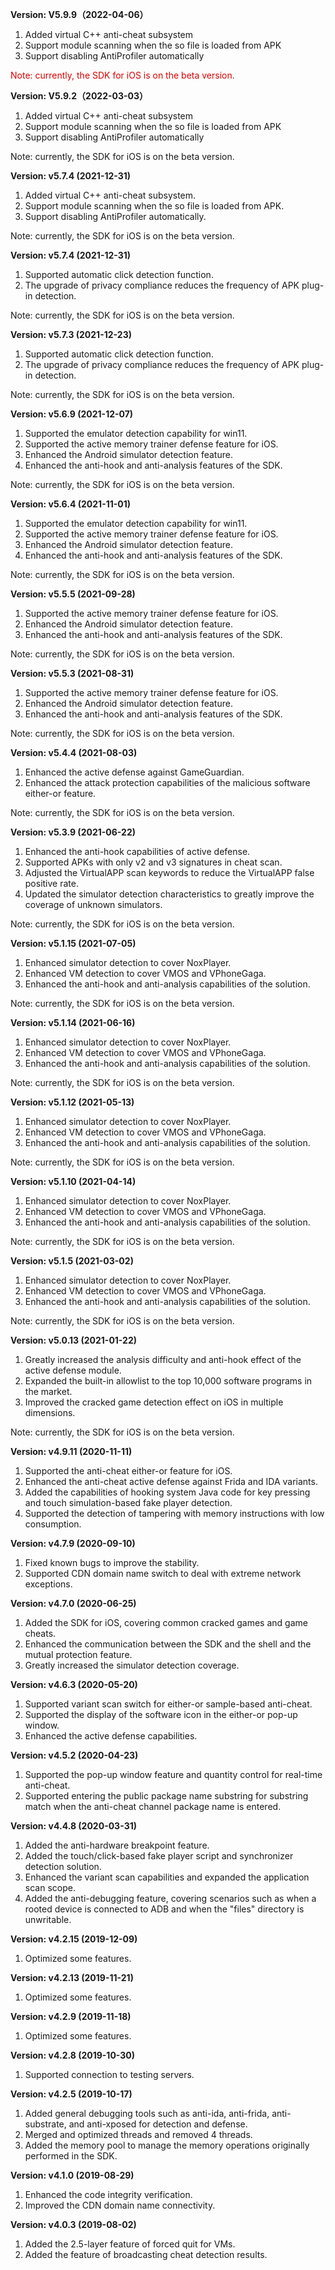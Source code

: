 **Version:  V5.9.9（2022-04-06）**

1. Added virtual C++ anti-cheat subsystem
2. Support module scanning when the so file is loaded from APK
3. Support disabling AntiProfiler automatically

<font color="#dd0000">Note: currently, the SDK for iOS is on the beta version.</font>

**Version:  V5.9.2（2022-03-03）**

1. Added virtual C++ anti-cheat subsystem
2. Support module scanning when the so file is loaded from APK
3. Support disabling AntiProfiler automatically

Note: currently, the SDK for iOS is on the beta version.

**Version: v5.7.4 (2021-12-31)**

1. Added virtual C++ anti-cheat subsystem.
2. Support module scanning when the so file is loaded from APK.
3. Support disabling AntiProfiler automatically.

Note: currently, the SDK for iOS is on the beta version.

**Version: v5.7.4 (2021-12-31)**

1. Supported automatic click detection function.
2. The upgrade of privacy compliance reduces the frequency of APK plug-in detection.

Note: currently, the SDK for iOS is on the beta version.

**Version: v5.7.3 (2021-12-23)**

1. Supported automatic click detection function.
2. The upgrade of privacy compliance reduces the frequency of APK plug-in detection.

Note: currently, the SDK for iOS is on the beta version.

**Version: v5.6.9 (2021-12-07)**

1. Supported the emulator detection capability for win11.
2. Supported the active memory trainer defense feature for iOS.
3. Enhanced the Android simulator detection feature.
4. Enhanced the anti-hook and anti-analysis features of the SDK.

Note: currently, the SDK for iOS is on the beta version.

**Version: v5.6.4 (2021-11-01)**

1. Supported the emulator detection capability for win11.
2. Supported the active memory trainer defense feature for iOS.
3. Enhanced the Android simulator detection feature.
4. Enhanced the anti-hook and anti-analysis features of the SDK.

Note: currently, the SDK for iOS is on the beta version.

**Version: v5.5.5 (2021-09-28)**

1. Supported the active memory trainer defense feature for iOS.
2. Enhanced the Android simulator detection feature.
3. Enhanced the anti-hook and anti-analysis features of the SDK.

Note: currently, the SDK for iOS is on the beta version.

**Version: v5.5.3 (2021-08-31)**

1. Supported the active memory trainer defense feature for iOS.
2. Enhanced the Android simulator detection feature.
3. Enhanced the anti-hook and anti-analysis features of the SDK.

Note: currently, the SDK for iOS is on the beta version.

**Version: v5.4.4 (2021-08-03)**

1. Enhanced the active defense against GameGuardian.
2. Enhanced the attack protection capabilities of the malicious software either-or feature.

Note: currently, the SDK for iOS is on the beta version.

**Version: v5.3.9 (2021-06-22)**

1. Enhanced the anti-hook capabilities of active defense. 
2. Supported APKs with only v2 and v3 signatures in cheat scan. 
3. Adjusted the VirtualAPP scan keywords to reduce the VirtualAPP false positive rate. 
4. Updated the simulator detection characteristics to greatly improve the coverage of unknown simulators.

Note: currently, the SDK for iOS is on the beta version.

**Version: v5.1.15 (2021-07-05)**

1. Enhanced simulator detection to cover NoxPlayer.
2. Enhanced VM detection to cover VMOS and VPhoneGaga.
3. Enhanced the anti-hook and anti-analysis capabilities of the solution.

Note: currently, the SDK for iOS is on the beta version.

**Version: v5.1.14 (2021-06-16)**

1. Enhanced simulator detection to cover NoxPlayer.
2. Enhanced VM detection to cover VMOS and VPhoneGaga.
3. Enhanced the anti-hook and anti-analysis capabilities of the solution.

Note: currently, the SDK for iOS is on the beta version.

**Version: v5.1.12 (2021-05-13)**

1. Enhanced simulator detection to cover NoxPlayer.
2. Enhanced VM detection to cover VMOS and VPhoneGaga.
3. Enhanced the anti-hook and anti-analysis capabilities of the solution.

Note: currently, the SDK for iOS is on the beta version.

**Version: v5.1.10 (2021-04-14)**

1. Enhanced simulator detection to cover NoxPlayer.
2. Enhanced VM detection to cover VMOS and VPhoneGaga.
3. Enhanced the anti-hook and anti-analysis capabilities of the solution.

Note: currently, the SDK for iOS is on the beta version.

**Version: v5.1.5 (2021-03-02)**

1. Enhanced simulator detection to cover NoxPlayer.
2. Enhanced VM detection to cover VMOS and VPhoneGaga.
3. Enhanced the anti-hook and anti-analysis capabilities of the solution. 

Note: currently, the SDK for iOS is on the beta version.

**Version: v5.0.13 (2021-01-22)**

1. Greatly increased the analysis difficulty and anti-hook effect of the active defense module.
2. Expanded the built-in allowlist to the top 10,000 software programs in the market.
3. Improved the cracked game detection effect on iOS in multiple dimensions.

Note: currently, the SDK for iOS is on the beta version.

**Version: v4.9.11 (2020-11-11)**

1. Supported the anti-cheat either-or feature for iOS.
2. Enhanced the anti-cheat active defense against Frida and IDA variants.
3. Added the capabilities of hooking system Java code for key pressing and touch simulation-based fake player detection.
4. Supported the detection of tampering with memory instructions with low consumption.

**Version: v4.7.9 (2020-09-10)**

1. Fixed known bugs to improve the stability.
2. Supported CDN domain name switch to deal with extreme network exceptions.

**Version: v4.7.0 (2020-06-25)**

1. Added the SDK for iOS, covering common cracked games and game cheats.
2. Enhanced the communication between the SDK and the shell and the mutual protection feature.
3. Greatly increased the simulator detection coverage.

**Version: v4.6.3 (2020-05-20)**

1. Supported variant scan switch for either-or sample-based anti-cheat.
2. Supported the display of the software icon in the either-or pop-up window.
3. Enhanced the active defense capabilities.

**Version: v4.5.2 (2020-04-23)**

1. Supported the pop-up window feature and quantity control for real-time anti-cheat.
2. Supported entering the public package name substring for substring match when the anti-cheat channel package name is entered.

**Version: v4.4.8 (2020-03-31)**

1. Added the anti-hardware breakpoint feature.
2. Added the touch/click-based fake player script and synchronizer detection solution.
3. Enhanced the variant scan capabilities and expanded the application scan scope.
4. Added the anti-debugging feature, covering scenarios such as when a rooted device is connected to ADB and when the "files" directory is unwritable.

**Version: v4.2.15 (2019-12-09)**

1. Optimized some features.

**Version: v4.2.13 (2019-11-21)**

1. Optimized some features.

**Version: v4.2.9 (2019-11-18)**

1. Optimized some features.

**Version: v4.2.8 (2019-10-30)**

1. Supported connection to testing servers.

**Version: v4.2.5 (2019-10-17)**

1. Added general debugging tools such as anti-ida, anti-frida, anti-substrate, and anti-xposed for detection and defense.
2. Merged and optimized threads and removed 4 threads.
3. Added the memory pool to manage the memory operations originally performed in the SDK.

**Version: v4.1.0 (2019-08-29)**

1. Enhanced the code integrity verification.
2. Improved the CDN domain name connectivity.

**Version: v4.0.3 (2019-08-02)**

1. Added the 2.5-layer feature of forced quit for VMs.
2. Added the feature of broadcasting cheat detection results.
